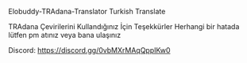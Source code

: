 Elobuddy-TRAdana-Translator
Turkish Translate

TRAdana Çevirilerini Kullandığınız İçin Teşekkürler Herhangi bir hatada lütfen pm atınız veya bana ulaşınız 

Discord: https://discord.gg/0vbMXrMAqQppIKw0